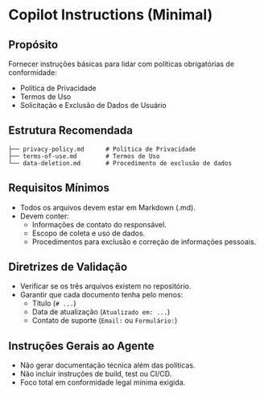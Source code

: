 # Copilot Instructions (Minimal)

## Propósito
Fornecer instruções básicas para lidar com políticas obrigatórias de conformidade:
- Política de Privacidade  
- Termos de Uso  
- Solicitação e Exclusão de Dados de Usuário  

## Estrutura Recomendada
```
├── privacy-policy.md      # Política de Privacidade
├── terms-of-use.md        # Termos de Uso
└── data-deletion.md       # Procedimento de exclusão de dados
```

## Requisitos Mínimos
- Todos os arquivos devem estar em Markdown (.md).  
- Devem conter:  
  - Informações de contato do responsável.  
  - Escopo de coleta e uso de dados.  
  - Procedimentos para exclusão e correção de informações pessoais.  

## Diretrizes de Validação
- Verificar se os três arquivos existem no repositório.  
- Garantir que cada documento tenha pelo menos:  
  - Título (`# ...`)  
  - Data de atualização (`Atualizado em: ...`)  
  - Contato de suporte (`Email:` ou `Formulário:`)  

## Instruções Gerais ao Agente
- Não gerar documentação técnica além das políticas.  
- Não incluir instruções de build, test ou CI/CD.  
- Foco total em conformidade legal mínima exigida.  

